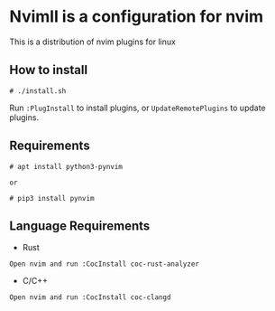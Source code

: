 # Nvimll is a configuration for nvim

This is a distribution of nvim plugins for linux


## How to install

```shell
# ./install.sh
```

Run `:PlugInstall` to install plugins, or `UpdateRemotePlugins` to update plugins.


## Requirements

```shell
# apt install python3-pynvim

or

# pip3 install pynvim
```

## Language Requirements

- Rust
```shell
Open nvim and run :CocInstall coc-rust-analyzer
```

- C/C++
```shell
Open nvim and run :CocInstall coc-clangd
```
